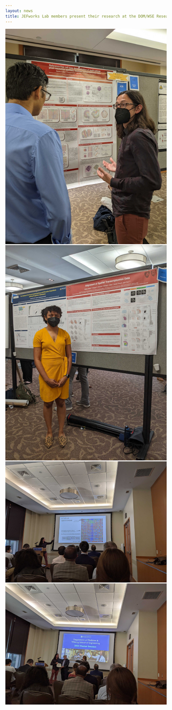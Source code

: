 ```yaml
---
layout: news
title: JEFworks Lab members present their research at the DOM/WSE Research Retreat! Congrats to Brendan for winning the WSE Trainee Award!
---
```


![](/assets/news/domwse1.jpg)
![](/assets/news/domwse2.jpg)
![](/assets/news/domwse3.jpg)
![](/assets/news/domwse4.jpg)
